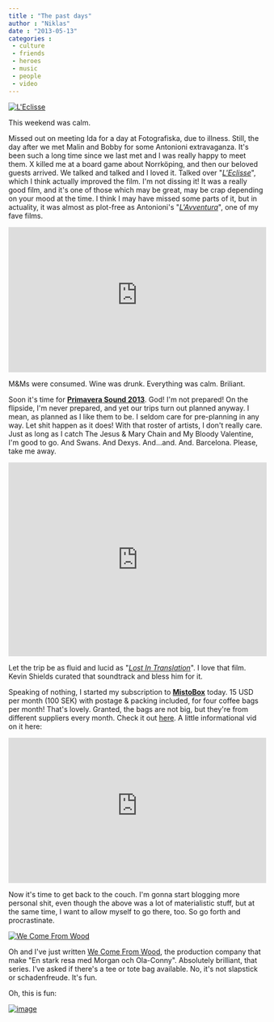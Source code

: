 ```yaml
---
title : "The past days"
author : "Niklas"
date : "2013-05-13"
categories : 
 - culture
 - friends
 - heroes
 - music
 - people
 - video
---
```


[![L'Eclisse](https://niklasblog.com/wp-content/Screen-Shot-2013-05-13-at-9.19.03-PM.png)](https://niklasblog.com/wp-content/Screen-Shot-2013-05-13-at-9.19.03-PM.png)

This weekend was calm.

Missed out on meeting Ida for a day at Fotografiska, due to illness. Still, the day after we met Malin and Bobby for some Antonioni extravaganza. It's been such a long time since we last met and I was really happy to meet them. X killed me at a board game about Norrköping, and then our beloved guests arrived. We talked and talked and I loved it. Talked over "_[L'Eclisse](http://www.criterion.com/films/928-l-eclisse)_", which I think actually improved the film. I'm not dissing it! It was a really good film, and it's one of those which may be great, may be crap depending on your mood at the time. I think I may have missed some parts of it, but in actuality, it was almost as plot-free as Antonioni's "[_L'Avventura_](http://www.criterion.com/films/209-l-avventura)", one of my fave films.

<iframe width="510" height="287" src="https://www.youtube-nocookie.com/embed/KISBkQqP0n0?list=PLT3SkEaCJzf0DfDF8wmqfNLNTiSKOnxcE" frameborder="0" allowfullscreen></iframe>

M&Ms were consumed. Wine was drunk. Everything was calm. Briliant.

Soon it's time for [**Primavera Sound 2013**](http://www.primaverasound.es/?lang=en). God! I'm not prepared! On the flipside, I'm never prepared, and yet our trips turn out planned anyway. I mean, as planned as I like them to be. I seldom care for pre-planning in any way. Let shit happen as it does! With that roster of artists, I don't really care. Just as long as I catch The Jesus & Mary Chain and My Bloody Valentine, I'm good to go. And Swans. And Dexys. And...and. And. Barcelona. Please, take me away.

<iframe width="511" height="383" src="https://www.youtube-nocookie.com/embed/Hsj9sMDgh-A" frameborder="0" allowfullscreen></iframe>

Let the trip be as fluid and lucid as "_[Lost In Translation](http://www.imdb.com/title/tt0335266)_". I love that film. Kevin Shields curated that soundtrack and bless him for it.

Speaking of nothing, I started my subscription to [**MistoBox**](fbuy.me/b61z) today. 15 USD per month (100 SEK) with postage & packing included, for four coffee bags per month! That's lovely. Granted, the bags are not big, but they're from different suppliers every month. Check it out [here](fbuy.me/b61z). A little informational vid on it here:

<iframe width="510" height="287" src="https://www.youtube-nocookie.com/embed/GhoW4hGaTuc?rel=0" frameborder="0" allowfullscreen></iframe>

Now it's time to get back to the couch. I'm gonna start blogging more personal shit, even though the above was a lot of materialistic stuff, but at the same time, I want to allow myself to go there, too. So go forth and procrastinate.

[![We Come From Wood](https://niklasblog.com/wp-content/Screen-Shot-2013-05-13-at-9.41.25-PM.png)](https://niklasblog.com/wp-content/Screen-Shot-2013-05-13-at-9.41.25-PM.png)

Oh and I've just written [We Come From Wood](http://fromwood.se/), the production company that make "En stark resa med Morgan och Ola-Conny". Absolutely brilliant, that series. I've asked if there's a tee or tote bag available. No, it's not slapstick or schadenfreude. It's fun.

Oh, this is fun:

[![image](https://niklasblog.com/wp-content/wpid-CameraZOOM-20130513184633396.jpg "CameraZOOM-20130513184633396.jpg")](https://niklasblog.com/wp-content/wpid-CameraZOOM-20130513184633396.jpg)
